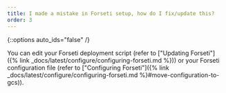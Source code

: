 ```yaml
---
title: I made a mistake in Forseti setup, how do I fix/update this?
order: 3
---
```

{::options auto_ids="false" /}

You can edit your Forseti deployment script (refer to 
["Updating Forseti"]({% link _docs/latest/configure/configuring-forseti.md %})) 
or your Forseti configuration file (refer to 
["Configuring Forseti"]({% link _docs/latest/configure/configuring-forseti.md %}#move-configuration-to-gcs)).
